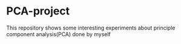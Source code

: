 # PCA-project
This repository shows some interesting experiments about principle component analysis(PCA) done by myself
